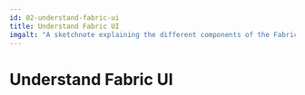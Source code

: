 ```yaml
---
id: 02-understand-fabric-ui
title: Understand Fabric UI
imgalt: "A sketchnote explaining the different components of the Fabric web UI"
---
```


# Understand Fabric UI